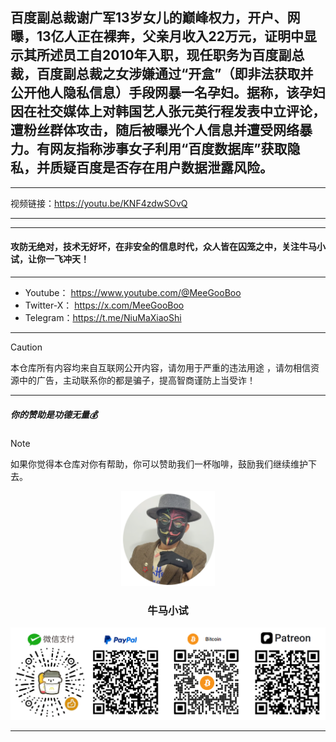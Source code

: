 ## 百度副总裁谢广军13岁女儿的巅峰权力，开户、网曝，13亿人正在裸奔，父亲月收入22万元，证明中显示其所述员工自2010年入职，现任职务为百度副总裁，百度副总裁之女涉嫌通过“开盒”（即非法获取并公开他人隐私信息）手段网暴一名孕妇。据称，该孕妇因在社交媒体上对韩国艺人张元英行程发表中立评论，遭粉丝群体攻击，随后被曝光个人信息并遭受网络暴力。有网友指称涉事女子利用“百度数据库”获取隐私，并质疑百度是否存在用户数据泄露风险。

****

视频链接：https://youtu.be/KNF4zdwSOvQ

****





****

#### 攻防无绝对，技术无好坏，在非安全的信息时代，众人皆在囚笼之中，关注牛马小试，让你一飞冲天！

****

- Youtube：  https://www.youtube.com/@MeeGooBoo
- Twitter-X：  https://x.com/MeeGooBoo
- Telegram：https://t.me/NiuMaXiaoShi


****

> [!CAUTION]
>
> 本仓库所有内容均来自互联网公开内容，请勿用于严重的违法用途 ，请勿相信资源中的广告，主动联系你的都是骗子，提高智商谨防上当受诈！

****

##### 你的赞助是功德无量💰

> [!NOTE]
>
> 如果你觉得本仓库对你有帮助，你可以赞助我们一杯咖啡，鼓励我们继续维护下去。

<p align="center" >
    <img src="https://raw.githubusercontent.com/MeeGooBoo/2025/refs/heads/main/static/imgs/logo.png" width="150">
    <h3 align="center">牛马小试</h3>
    <p align="center">
        <img src="https://raw.githubusercontent.com/MeeGooBoo/2025/refs/heads/main/static/imgs/pays.png">
    </p>
</p>


****

